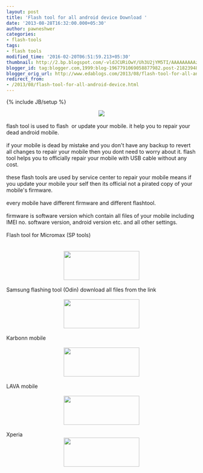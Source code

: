 ```yaml
---
layout: post
title: 'Flash tool for all android device Download '
date: '2013-08-28T16:32:00.000+05:30'
author: pawneshwer
categories:
- flash-tools
tags:
- flash tools
modified_time: '2016-02-20T06:51:59.213+05:30'
thumbnail: http://2.bp.blogspot.com/-vldJCURiOwY/Uh3U2jYM5TI/AAAAAAAAAzM/nPHWCPZVuik/s72-c/FlashTool.png
blogger_id: tag:blogger.com,1999:blog-1967791069058877982.post-2182394818878599824
blogger_orig_url: http://www.edablogs.com/2013/08/flash-tool-for-all-android-device.html
redirect_from:
- /2013/08/flash-tool-for-all-android-device.html
---
```


{% include JB/setup %}

<div dir="ltr" style="text-align: left;" trbidi="on"><div dir="ltr" style="text-align: left;" trbidi="on"><div class="separator" style="clear: both; text-align: center;"><a href="http://2.bp.blogspot.com/-vldJCURiOwY/Uh3U2jYM5TI/AAAAAAAAAzM/nPHWCPZVuik/s1600/FlashTool.png" imageanchor="1" style="margin-left: 1em; margin-right: 1em;"><img border="0" src="http://2.bp.blogspot.com/-vldJCURiOwY/Uh3U2jYM5TI/AAAAAAAAAzM/nPHWCPZVuik/s1600/FlashTool.png" /></a></div><div class="separator" style="clear: both; text-align: center;"><br /></div><div class="separator" style="clear: both; text-align: left;">flash tool is used to flash &nbsp;or update your mobile. it help you to repair your dead android mobile.&nbsp;</div><div class="separator" style="clear: both; text-align: left;"><br /></div><div class="separator" style="clear: both; text-align: left;">if your mobile is dead by mistake and you don't have any backup to revert all changes to repair your mobile then you dont need to worry about it. flash tool helps you to officially repair your mobile with USB cable without any cost.</div><div class="separator" style="clear: both; text-align: left;"><br /></div><div class="separator" style="clear: both; text-align: left;">these flash tools are used by service center to repair your mobile means if you update your mobile your self then its official not a pirated copy of your mobile's firmware.</div><div class="separator" style="clear: both; text-align: left;"><br /></div><div class="separator" style="clear: both; text-align: left;">every mobile have different firmware and different flashtool.</div><div class="separator" style="clear: both; text-align: left;"><br /></div><div class="separator" style="clear: both; text-align: left;">firmware is software version which contain all files of your mobile including IMEI no. software version, android version etc. and all other settings.</div><div class="separator" style="clear: both; text-align: left;"><br /></div><div class="separator" style="clear: both; text-align: left;">Flash tool for Micromax (SP tools)</div><div class="separator" style="clear: both; text-align: left;"><br /></div><div class="separator" style="clear: both; text-align: left;"><br /></div><div class="separator" style="clear: both; text-align: center;"><a href="https://adf.ly/Yx5bK" target="_blank"><img border="0" height="77" src="http://3.bp.blogspot.com/-aTA1RwFpPi4/UhENCo4o5II/AAAAAAAAAeE/TbU845fokRs/s200/big-download-button.png" width="200" /></a><span id="goog_1326425227"></span><span id="goog_1326425228"></span></div></div><div class="separator" style="clear: both; text-align: center;"><br /></div><div class="separator" style="clear: both; text-align: left;">Samsung flashing tool (Odin) download all files from the link</div><div class="separator" style="clear: both; text-align: left;"><br /></div><div class="separator" style="clear: both; text-align: center;"><a href="http://moulnisky.com/index.php?dir=Samsung/Firmwares/GT-I9195/DOWNLOADER/" imageanchor="1" style="margin-left: 1em; margin-right: 1em;" target="_blank"><img border="0" height="77" src="http://3.bp.blogspot.com/-aTA1RwFpPi4/UhENCo4o5II/AAAAAAAAAeE/TbU845fokRs/s200/big-download-button.png" width="200" /></a></div><div class="separator" style="clear: both; text-align: center;"><br /></div><div class="separator" style="clear: both; text-align: left;">Karbonn mobile</div><div class="separator" style="clear: both; text-align: left;"><br /></div><div class="separator" style="clear: both; text-align: center;"><a href="http://moulnisky.com/index.php?dir=Karbonn/K9/&amp;file=K9%20sw%20tool.rar" imageanchor="1" style="margin-left: 1em; margin-right: 1em;" target="_blank"><img border="0" height="77" src="http://3.bp.blogspot.com/-aTA1RwFpPi4/UhENCo4o5II/AAAAAAAAAeE/TbU845fokRs/s200/big-download-button.png" width="200" /></a></div><div class="separator" style="clear: both; text-align: center;"><br /></div><div class="separator" style="clear: both; text-align: left;">LAVA mobile</div><div class="separator" style="clear: both; text-align: left;"><br /></div><div class="separator" style="clear: both; text-align: center;"><a href="http://moulnisky.com/index.php?dir=Lava/SOFTWARE_TOOLS/" imageanchor="1" style="margin-left: 1em; margin-right: 1em;" target="_blank"><img border="0" height="77" src="http://3.bp.blogspot.com/-aTA1RwFpPi4/UhENCo4o5II/AAAAAAAAAeE/TbU845fokRs/s200/big-download-button.png" width="200" /></a></div><div class="separator" style="clear: both; text-align: center;"><br /></div><div class="separator" style="clear: both; text-align: left;">Xperia&nbsp;</div><div class="separator" style="clear: both; text-align: left;"></div><div class="separator" style="clear: both; text-align: center;"><a href="http://moulnisky.com/index.php?dir=xperia/st25i/&amp;file=Flashtool_Xperia2012.zip" imageanchor="1" style="margin-left: 1em; margin-right: 1em;" target="_blank"><img border="0" height="77" src="http://3.bp.blogspot.com/-aTA1RwFpPi4/UhENCo4o5II/AAAAAAAAAeE/TbU845fokRs/s200/big-download-button.png" width="200" /></a></div></div>